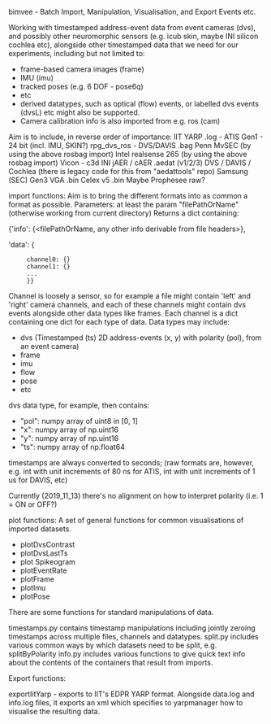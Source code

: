 bimvee - Batch Import, Manipulation, Visualisation, and Export Events etc.

Working with timestamped address-event data from event cameras (dvs), and 
possibly other neuromorphic sensors (e.g. icub skin, maybe INI silicon cochlea etc), 
alongside other timestamped data that we need for our experiments, 
including but not limited to:
- frame-based camera images (frame)
- IMU (imu)
- tracked poses (e.g. 6 DOF - pose6q)
- etc
- derived datatypes, such as optical (flow) events, or labelled dvs events 
    (dvsL) etc might also be supported. 
- Camera calibration info is also imported from e.g. ros (cam) 

Aim is to include, in reverse order of importance:
IIT YARP .log - ATIS Gen1 - 24 bit (incl. IMU, SKIN?)
rpg_dvs_ros - DVS/DAVIS .bag
Penn MvSEC (by using the above rosbag import)
Intel realsense 265 (by using the above rosbag import)
Vicon - c3d
INI jAER / cAER .aedat (v1/2/3) DVS / DAVIS / Cochlea 
(there is legacy code for this from "aedattools" repo)
Samsung (SEC) Gen3 VGA .bin
Celex v5 .bin
Maybe Prophesee raw?

import functions:
Aim is to bring the different formats into as common a format as possible.
Parameters: at least the param "filePathOrName" (otherwise working from current directory)
Returns a dict containing:

{'info': {<filePathOrName, any other info derivable from file headers>},

 'data': {
 
         channel0: {}
         channel1: {}
         ...
         }}

Channel is loosely a sensor, so for example a file might contain 'left' and 'right' 
camera channels, and each of these channels might contain dvs events alongside 
other data types like frames. 
Each channel is a dict containing one dict for each type of data.
Data types may include:
 - dvs (Timestamped (ts) 2D address-events (x, y) with polarity (pol), from an event camera)
 - frame
 - imu
 - flow 
 - pose
 - etc

dvs data type, for example, then contains:

- "pol": numpy array of uint8 in [0, 1]
- "x": numpy array of np.uint16
- "y": numpy array of np.uint16
- "ts": numpy array of np.float64 

timestamps are always converted to seconds; 
(raw formats are, however, e.g. int with unit increments of 80 ns for ATIS, 
int with unit increments of 1 us for DAVIS, etc) 

Currently (2019_11_13) there's no alignment on how to interpret polarity (i.e. 1 = ON or OFF?)

plot functions:
A set of general functions for common visualisations of imported datasets.

- plotDvsContrast
- plotDvsLastTs
- plot Spikeogram
- plotEventRate
- plotFrame
- plotImu
- plotPose

There are some functions for standard manipulations of data.

timestamps.py contains timestamp manipulations 
including jointly zeroing timestamps across multiple files, channels and datatypes. 
split.py includes various common ways by which datasets need to be split, e.g. splitByPolarity
info.py includes various functions to give quick text info about the contents 
of the containers that result from imports. 


Export functions:

exportIitYarp - exports to IIT's EDPR YARP format. Alongside data.log and 
info.log files, it exports an xml which specifies to yarpmanager how to 
visualise the resulting data. 

